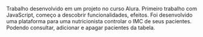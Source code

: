 
Trabalho desenvolvido em um projeto no curso Alura. Primeiro trabalho com JavaScript, começo a descobrir funcionalidades, efeitos.
Foi desenvolvido uma plataforma para uma nutricionista controlar  o IMC de seus pacientes. Podendo consultar, adicionar e apagar pacientes da tabela.
